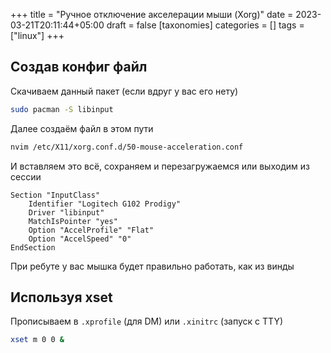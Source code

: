+++
title = "Ручное отключение акселерации мыши (Xorg)"
date = 2023-03-21T20:11:44+05:00
draft = false
[taxonomies]
categories = []
tags = ["linux"]
+++
## Создав конфиг файл
Скачиваем данный пакет (если вдруг у вас его нету)
```sh
sudo pacman -S libinput
```
Далее создаём файл в этом пути
```sh
nvim /etc/X11/xorg.conf.d/50-mouse-acceleration.conf
```
И вставляем это всё, сохраняем и перезагружаемся или выходим из сессии
```
Section "InputClass"
 	Identifier "Logitech G102 Prodigy"
 	Driver "libinput"
 	MatchIsPointer "yes"
 	Option "AccelProfile" "Flat"
 	Option "AccelSpeed" "0"
EndSection
```
При ребуте у вас мышка будет правильно работать, как из винды


## Используя xset

Прописываем в `.xprofile` (для DM) или `.xinitrc` (запуск с TTY)
```sh
xset m 0 0 &
```
